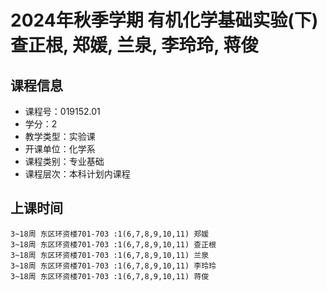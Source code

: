 # 2024年秋季学期 有机化学基础实验(下) 查正根, 郑媛, 兰泉, 李玲玲, 蒋俊






## 课程信息

- 课程号：019152.01
- 学分：2
- 教学类型：实验课
- 开课单位：化学系
- 课程类别：专业基础
- 课程层次：本科计划内课程

## 上课时间

```
3~18周 东区环资楼701-703 :1(6,7,8,9,10,11) 郑媛
3~18周 东区环资楼701-703 :1(6,7,8,9,10,11) 查正根
3~18周 东区环资楼701-703 :1(6,7,8,9,10,11) 兰泉
3~18周 东区环资楼701-703 :1(6,7,8,9,10,11) 李玲玲
3~18周 东区环资楼701-703 :1(6,7,8,9,10,11) 蒋俊
```

